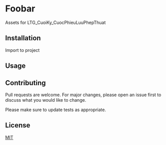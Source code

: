 # Foobar

Assets for LTG_CuoiKy_CuocPhieuLuuPhepThuat

## Installation

Import to project

## Usage

## Contributing

Pull requests are welcome. For major changes, please open an issue first
to discuss what you would like to change.

Please make sure to update tests as appropriate.

## License

[MIT](https://choosealicense.com/licenses/mit/)